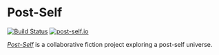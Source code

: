 # Post-Self

[![Build Status](https://travis-ci.org/post-self/post-self.github.io.svg?branch=master)](https://travis-ci.org/post-self/post-self.github.io)
[![post-self.io](https://img.shields.io/website-up-down-green-red/http/post-self.io.svg)](http://post-self.io)

[*Post-Self*](https://post-self.github.io) is a collaborative fiction project exploring a post-self universe.
